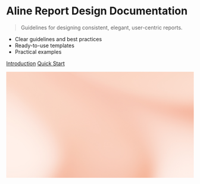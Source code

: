 # Aline Report Design Documentation

> Guidelines for designing consistent, elegant, user-centric reports.

- Clear guidelines and best practices
- Ready-to-use templates
- Practical examples

[Introduction](readme.md)
[Quick Start](/content/resources/checklist)

![background](assets/ripple-pink-2.jpg)